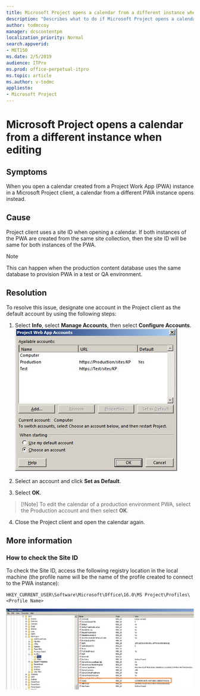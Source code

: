 ```yaml
---
title: Microsoft Project opens a calendar from a different instance when editing
description: "Describes what to do if Microsoft Project opens a calendar from a PWA instance other than the one currently being edited."
author: todmccoy
manager: dcscontentpm
localization_priority: Normal
search.appverid: 
- MET150
ms.date: 2/5/2019
audience: ITPro
ms.prod: office-perpetual-itpro
ms.topic: article
ms.author: v-todmc
appliesto:
- Microsoft Project
---
```


# Microsoft Project opens a calendar from a different instance when editing

## Symptoms
When you open a calendar created from a Project Work App (PWA) instance in a Microsoft Project client, a calendar from a different PWA instance opens instead.

## Cause
Project client uses a site ID when opening a calendar. If both instances of the PWA are created from the same site collection, then the site ID will be same for both instances of the PWA.

> [!Note] 
> This can happen when the production content database uses the same database to provision PWA in a test or QA environment.

## Resolution
To resolve this issue, designate one account in the Project client as the default account by using the following steps:
1.	Select **Info**, select **Manage Accounts**, then select **Configure Accounts**.
![In the Accounts screen, select one to be the default.](media/project-opens-calendar-from-different-instance-when-editing/95806-1.png)
2.	Select an account and click **Set as Default**.
 
3.	Select **OK**.

>    [!Note] To edit the calendar of a production environment PWA, select the Production account and then select **OK**.

4.	Close the Project client and open the calendar again.

## More information
### How to check the Site ID
To check the Site ID, access the following registry location in the local machine (the profile name will be the name of the profile created to connect to the PWA instance):

```text
HKEY_CURRENT_USER\Software\Microsoft\Office\16.0\MS Project\Profiles\<Profile Name>
```

![To check the site ID, check the profile name in the registry. ](media/project-opens-calendar-from-different-instance-when-editing/95806-2.png)